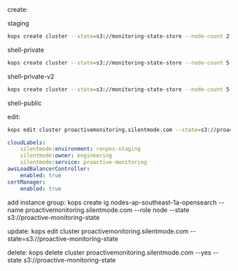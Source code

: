 create:

staging

```bash
kops create cluster --state=s3://monitoring-state-store --node-count 2 --control-plane-count 1 --control-plane-size t2.medium --node-size t2.medium --control-plane-zones ap-southeast-1a --zones ap-southeast-1a --name shell.ronpos.com --ssh-public-key ./proactive-monitoring.pub --cloud-labels "silentmode:owner=engineering, silentmode:environment=shell-production, silentmode:service=cluster-default" --vpc vpc-04b47bd44a664c3a6
```

shell-private

```bash
kops create cluster --state=s3://monitoring-state-store --node-count 5 --control-plane-count 3 --control-plane-size t3.medium --node-size t3.large --control-plane-zones ap-southeast-1a --zones ap-southeast-1a --name shell.ronpos.com --ssh-public-key ./monitoring-shell.pub --topology private --bastion --network-id vpc-064d56cdcb000f690 --dns-zone Z03730671I4OKR1B7EROZ --dns private --cloud-labels "silentmode:owner=engineering, silentmode:environment=shell-production, silentmode:service=cluster-default" --discovery-store s3://monitoring-oidc-store/shell.ronpos.com/discovery
```

shell-private-v2

```bash
kops create cluster --state=s3://monitoring-state-store --node-count 5 --control-plane-count 3 --control-plane-size t3.medium --node-size t3.large --control-plane-zones ap-southeast-1a --zones ap-southeast-1a --name shell.ronpos.com --ssh-public-key ./monitoring-shell.pub --topology private --bastion --network-id vpc-064d56cdcb000f690 --dns-zone Z03730671I4OKR1B7EROZ --dns private --cloud-labels "silentmode:owner=engineering, silentmode:environment=shell-production, silentmode:service=cluster-default" --discovery-store s3://monitoring-oidc-store/shell.ronpos.com/discovery
```

shell-public


edit:

```bash
kops edit cluster proactivemonitoring.silentmode.com --state=s3://proactive-monitoring-state
```

```yaml
cloudLabels:
    silentmode:environment: ronpos-staging
    silentmode:owner: engineering
    silentmode:service: proactive-monitoring
awsLoadBalancerController:
    enabled: true
certManager:
    enabled: true
```

add instance group:
kops create ig nodes-ap-southeast-1a-opensearch --name proactivemonitoring.silentmode.com --role node --state s3://proactive-monitoring-state

update:
kops edit cluster proactivemonitoring.silentmode.com --state=s3://proactive-monitoring-state

delete:
kops delete cluster  proactivemonitoring.silentmode.com --yes --state s3://proactive-monitoring-state
